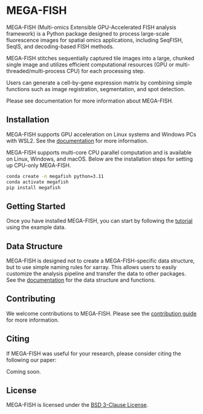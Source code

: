 # MEGA-FISH

MEGA-FISH (Multi-omics Extensible GPU-Accelerated FISH analysis framework) is a Python package designed to process large-scale fluorescence images for spatial omics applications, including SeqFISH, SeqIS, and decoding-based FISH methods.

MEGA-FISH stitches sequentially captured tile images into a large, chunked single image and utilizes efficient computational resources (GPU or multi-threaded/multi-process CPU) for each processing step.

Users can generate a cell-by-gene expression matrix by combining simple functions such as image registration, segmentation, and spot detection.

Please see documentation for more information about MEGA-FISH.

## Installation

MEGA-FISH supports GPU acceleration on Linux systems and Windows PCs with WSL2.
See the [documentation](https://megafish.readthedocs.io/en/stable/getting_started.html#installation) for more information.

MEGA-FISH supports multi-core CPU parallel computation and is available on Linux, Windows, and macOS. Below are the installation steps for setting up CPU-only MEGA-FISH.

```bash
conda create -n megafish python=3.11
conda activate megafish
pip install megafish
```

## Getting Started

Once you have installed MEGA-FISH, you can start by following the [tutorial](https://megafish.readthedocs.io/en/stable/getting_started.html#sample-dataset) using the example data. 

## Data Structure

MEGA-FISH is designed not to create a MEGA-FISH-specific data structure, but to use simple naming rules for xarray. This allows users to easily customize the analysis pipeline and transfer the data to other packages. See the [documentation](https://megafish.readthedocs.io/en/stable/) for the data structure and functions.

## Contributing

We welcome contributions to MEGA-FISH. Please see the [contribution guide](https://megafish.readthedocs.io/en/stable/develop.html) for more information.

## Citing

If MEGA-FISH was useful for your research, please consider citing the following our paper:

Coming soon.

## License

MEGA-FISH is licensed under the [BSD 3-Clause License](https://github.com/yumaitou/megafish/blob/main/LICENSE). 


